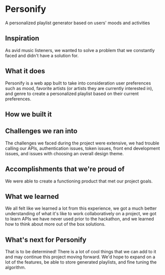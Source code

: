 # Personify

A personalized playlist generator based on users' moods and activities

## Inspiration

As avid music listeners, we wanted to solve a problem that we constantly faced and didn't have a solution for.

## What it does

Personify is a web app built to take into consideration user preferences such as mood, favorite artists (or artists they are currently interested in), and genre to create a personalized playlist based on their current preferences.

## How we built it

## Challenges we ran into

The challenges we faced during the project were extensive, we had trouble calling our APIs, authentication issues, token issues, front end development issues, and issues with choosing an overall design theme.

## Accomplishments that we're proud of

We were able to create a functioning product that met our project goals.

## What we learned

We all felt like we learned a lot from this experience, we got a much better understanding of what it's like to work collaboratively on a project, we got to learn APIs we have never used prior to the hackathon, and we learned how to think about more out of the box solutions.

## What's next for Personify

That is to be determined! There is a lot of cool things that we can add to it and may continue this project moving forward. We'd hope to expand on a lot of the features, be able to store generated playlists, and fine tuning the algorithm.
